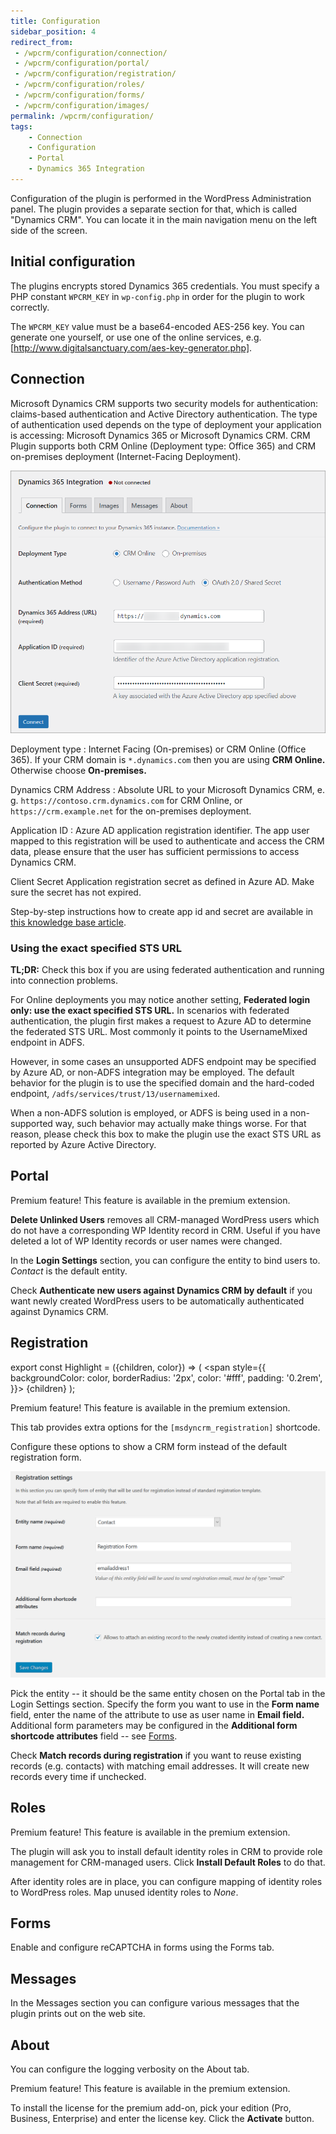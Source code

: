 ```yaml
---
title: Configuration
sidebar_position: 4
redirect_from:
 - /wpcrm/configuration/connection/
 - /wpcrm/configuration/portal/
 - /wpcrm/configuration/registration/
 - /wpcrm/configuration/roles/
 - /wpcrm/configuration/forms/
 - /wpcrm/configuration/images/
permalink: /wpcrm/configuration/
tags:
    - Connection
    - Configuration
    - Portal
    - Dynamics 365 Integration
---
```


Configuration of the plugin is performed in the WordPress Administration panel. The plugin provides a separate section for that, which is called "Dynamics CRM". You can locate it in the main navigation menu on the left side of the screen.

## Initial configuration

The plugins encrypts stored Dynamics 365 credentials. You must specify a PHP constant `WPCRM_KEY` in `wp-config.php` in order for the plugin to work correctly.

The `WPCRM_KEY` value must be a base64-encoded AES-256 key. You can generate one yourself, or use one of the online services, e.g. [http://www.digitalsanctuary.com/aes-key-generator.php].

## Connection

Microsoft Dynamics CRM supports two security models for authentication: claims-based authentication and Active Directory authentication. The type of authentication used depends on the type of deployment your application is accessing: Microsoft Dynamics 365 or Microsoft Dynamics CRM. CRM Plugin supports both CRM Online (Deployment type: Office 365) and CRM on-premises deployment (Internet-Facing Deployment).

![Dynamics 365 Connection settings](./img/new-auth.png)

Deployment type
: Internet Facing (On-premises) or CRM Online (Office 365). If your CRM domain is `*.dynamics.com` then you are using **CRM Online.** Otherwise choose **On-premises.**

Dynamics CRM Address
: Absolute URL to your Microsoft Dynamics CRM, e. g. `https://contoso.crm.dynamics.com` for CRM Online, or `https://crm.example.net` for the on-premises deployment.

Application ID
: Azure AD application registration identifier. The app user mapped to this registration will be used to authenticate and access the CRM data, please ensure that the user has sufficient permissions to access Dynamics CRM.

Client Secret
 Application registration secret as defined in Azure AD. Make sure the secret has not expired.

Step-by-step instructions how to create app id and secret are available in [this knowledge base article](https://alexacrm.com/kb/plugin/config/oauth-setup/).

### Using the exact specified STS URL

**TL;DR:** Check this box if you are using federated authentication and running into connection problems.

For Online deployments you may notice another setting, **Federated login only: use the exact specified STS URL.** In scenarios with federated authentication, the plugin first makes a request to Azure AD to determine the federated STS URL. Most commonly it points to the UsernameMixed endpoint in ADFS. 

However, in some cases an unsupported ADFS endpoint may be specified by Azure AD, or non-ADFS integration may be employed. The default behavior for the plugin is to use the specified domain and the hard-coded endpoint, `/adfs/services/trust/13/usernamemixed`.

When a non-ADFS solution is employed, or ADFS is being used in a non-supported way, such behavior may actually make things worse. For that reason, please check this box to make the plugin use the exact STS URL as reported by Azure Active Directory.

## Portal

<Highlight color="#25c2a0">Premium feature! This feature is available in the premium extension.</Highlight>

**Delete Unlinked Users** removes all CRM-managed WordPress users which do not have a corresponding WP Identity record in CRM. Useful if you have deleted a lot of WP Identity records or user names were changed.  

In the **Login Settings** section, you can configure the entity to bind users to. *Contact* is the default entity.

Check **Authenticate new users against Dynamics CRM by default** if you want newly created WordPress users to be automatically authenticated against Dynamics CRM.

## Registration

export const Highlight = ({children, color}) => (
  <span
    style={{
      backgroundColor: color,
      borderRadius: '2px',
      color: '#fff',
      padding: '0.2rem',
    }}>
    {children}
  </span>
);

<Highlight color="#25c2a0">Premium feature! This feature is available in the premium extension.</Highlight>

This tab provides extra options for the `[msdyncrm_registration]` shortcode.

Configure these options to show a CRM form instead of the default registration form. 

![Registration settings screen](./img/registration-options.png)

Pick the entity -- it should be the same entity chosen on the Portal tab in the Login Settings section. Specify the form you want to use in the **Form name** field, enter the name of the attribute to use as user name in **Email field.** Additional form parameters may be configured in the **Additional form shortcode attributes** field -- see [Forms](./forms.md).

Check **Match records during registration** if you want to reuse existing records (e.g. contacts) with matching email addresses. It will create new records every time if unchecked. 

## Roles

<Highlight color="#25c2a0">Premium feature! This feature is available in the premium extension.</Highlight>

The plugin will ask you to install default identity roles in CRM to provide role management for CRM-managed users. Click **Install Default Roles** to do that.

After identity roles are in place, you can configure mapping of identity roles to WordPress roles. Map unused identity roles to *None*.

## Forms

Enable and configure reCAPTCHA in forms using the Forms tab.

## Messages

In the Messages section you can configure various messages that the plugin prints out on the web site.

## About

You can configure the logging verbosity on the About tab.

<Highlight color="#25c2a0">Premium feature! This feature is available in the premium extension.</Highlight>

To install the license for the premium add-on, pick your edition (Pro, Business, Enterprise) and enter the license key. Click the **Activate** button.
